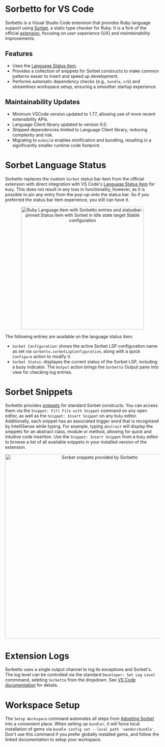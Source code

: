 # Sorbetto for VS Code
Sorbetto is a Visual Studio Code extension that provides Ruby language support using [Sorbet](https://github.com/sorbet/sorbet), a static type checker for Ruby. It is a fork of the official [extension](https://github.com/sorbet/sorbet/tree/master/vscode_extension), focusing on *user experience* (UX) and *maintainability* improvements.

## Features
- Uses the [Language Status Item](https://code.visualstudio.com/api/references/vscode-api#LanguageStatusItem).
- Provides a collection of snippets for Sorbet constructs to make common patterns easier to insert and speed up development.
- Performs automatic dependency checks (e.g., `bundle`, `srb`) and streamlines workspace setup, ensuring a smoother startup experience.

## Maintainability Updates
- Minimum VSCode version updated to 1.77, allowing use of more recent extensibility APIs.
- Language Client library updated to version 9.0.
- Shipped dependencies limited to Language Client library, reducing complexity and risk.
- Migrating to `esbuild` enables minification and bundling, resulting in a significantly smaller runtime code footprint.

# Sorbet Language Status
Sorbetto replaces the custom `Sorbet` status bar item from the official extension with direct integration with VS Code's [Language Status Item](https://code.visualstudio.com/api/references/vscode-api#LanguageStatusItem) for `Ruby`. This does not result in any loss in functionality, however, as it is possible to pin any entry from the pop-up onto the status bar. So if you preferred the status bar item experience, you still can have it.

<p align=center>
  <img width=400 src="https://github.com/user-attachments/assets/1221a120-7f99-4c06-9630-02685794faf6" alt="Ruby Language Item with Sorbetto entries and statusbar-pinned Status item with Sorbet in Idle state target Stable   configuration" />
</p>

The following entries are available on the language status item:
- `Sorbet Configuration`: shows the active Sorbet LSP configuration name as set via `sorbetto.sorbetLspConfiguration`, along with a quick `Configure` action to modify it.
- `Sorbet Status`: displayes the current status of the Sorbet LSP, including a busy indicator. The `Output` action brings the `Sorbetto` Output pane into view for checking log entries.

# Sorbet Snippets
Sorbetto provides [snippets](https://code.visualstudio.com/docs/editing/userdefinedsnippets) for standard Sorbet constructs. You can access them via the `Snippet: Fill File with Snippet` command on any open editor, as well as the `Snippet: Insert Snippet` on any `Ruby` editor. Additionally, each snippet has an associated trigger word that is recognized by IntelliSense while typing. For example, typing `abstract` will display the snippets for an abstract class, module or method, allowing for quick and intuitive code insertion. Use the `Snippet: Insert Snippet` from a `Ruby` editor to browse a list of all available snippets in your installed version of the extension.

<p align=center>
  <img width=600 src="https://github.com/user-attachments/assets/d03241d1-7f83-4485-a59c-be38264e18c0" alt="Sorbet snippets provided by Sorbetto" />
</p>

# Extension Logs
Sorbetto uses a single output channel to log its exceptions and Sorbet's. The log level can be controlled via the standard `Developer: Set Log Level` commmand, seleting `Sorbetto` from the dropdown. See [VS Code documentation](https://code.visualstudio.com/updates/v1_73#_setting-log-level-per-output-channel) for details.

# Workspace Setup
The `Setup Workspace` command automates all steps from [Adopting Sorbet](https://sorbet.org/docs/adopting) into a convenient place. When setting up `bundler`, it will force local installation of gems via `bundle config set --local path 'vendor/bundle'`. Don't use this command if you prefer globally installed gems, and follow the linked documentation to setup your workspace.
